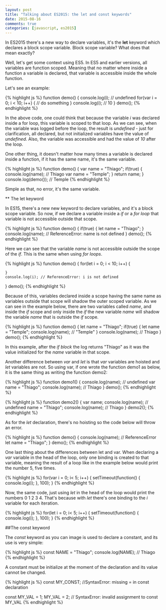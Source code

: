 ```yaml
---
layout: post
title: "Talking about ES2015: the let and const keywords"
date: 2015-08-16
comments: true
categories: [javascript, es2015]
---
```

In ES2015 there's a new way to declare variables, it's the **let** keyword which declares a block scope variable. Block scope variable? What does that mean exactly?

Well, let's get some context using ES5. In ES5 and earlier versions, all variables are function scoped. Meaning that no matter where inside a function a variable is declared, that variable is accessible inside the whole function.

Let's see an example:

{% highlight js %}
function demo() {
    console.log(i); // undefined
    for(var i = 0; i < 10; i++) {
        // do something
    }
    console.log(i); // 10
}
demo();
{% endhighlight %}

In the above code, one could think that because the variable *i* was declared inside a for loop, this variable is scoped to that loop. As we can see, when the variable was logged before the loop, the result is *undefined* - just for clarification, all declared, but not initialized variables have the value of *undefined*. Also, the variable was accessible and had the value of *10* after the loop.

One other thing, it doesn't matter how many times a variable is declared inside a function, if it has the same name, it's the same variable.

{% highlight js %}
function demo() {
    var name = "Thiago";
    if(true) {
        console.log(name); // Thiago
        var name = "Temple";
    }
    return name;
}
console.log(demo()); // Temple
{% endhighlight %}

Simple as that, no error, it's the same variable.

** The let keyword

In ES15, there's a new new keyword to declare variables, and it's a block scope variable. So now, if we declare a variable inside a *if* or a *for loop* that variable is not accessible outside that scope.

{% highlight js %}
function demo() {
    if(true) {
        let name = "Thiago";
    }
    console.log(name); // ReferenceError: name is not defined
}
demo();
{% endhighlight %}

Here we can see that the variable *name* is not accessible outside the scope of the *if*. This is the same when using *for loops*.

{% highlight js %}
function demo() {
    for(let i = 0; i < 10; i++) {

    }
    console.log(i); // ReferenceError: i is not defined
}
demo();
{% endhighlight %}

Because of this, variables declared inside a scope having the same name as variables outside that scope will shadow the outer scoped variable. As we can see in the example below, there are two variables called *name*, and inside the *if* scope and only inside the *if* the new variable *name* will shadow the variable *name* that is outside the *if* scope.

{% highlight js %}
function demo() {
    let name = "Thiago";
    if(true) {
        let name = "Temple";
        console.log(name); // "Temple"
    }
    console.log(name); // Thiago
}
demo();
{% endhighlight %}

In this example, after the *if block* the log returns "Thiago" as it was the value initialized for the *name* variable in that scope.

Another difference between *var* and *let* is that *var* variables are hoisted and *let* variables are not. So using var, if one wrote the function demo1 as below, it is the same thing as writing the function demo2:

{% highlight js %}
function demo1() {
    console.log(name); // undefined
    var name = "Thiago";
    console.log(name); // Thiago
}
demo();
{% endhighlight %}

{% highlight js %}
function demo2() {
    var name;
    console.log(name); // undefined
    name = "Thiago";
    console.log(name); // Thiago
}
demo2();
{% endhighlight %}

As for the *let* declaration, there's no hoisting so the code below will throw an error.

{% highlight js %}
function demo() {
    console.log(name); // ReferenceError
    let name = "Thiago";
}
demo();
{% endhighlight %}

One last thing about the differences between let and var. When declaring a *var* variable in the head of the loop, only one binding is created to that variable, meaning the result of a loop like in the example below would print the number 5, five times.

{% highlight js %}
for(var i = 0; i< 5; i++) {
    setTimeout(function() {
        console.log(i);
    }, 100);
}
{% endhighlight %}

Now, the same code, just using *let* in the head of the loop would print the numbers 0 1 2 3 4. That's because with *let* there's one binding to the *i* variable for each iteration.

{% highlight js %}
for(let i = 0; i< 5; i++) {
    setTimeout(function() {
        console.log(i);
        }, 100);
}
{% endhighlight %}

##The const keyword

The *const* keyword as you can image is used to declare a constant, and its use is very simple:

{% highlight js %}
const NAME = "Thiago";
console.log(NAME); // Thiago
{% endhighlight %}

A constant must be initialize at the moment of the declaration and its value cannot be changed.

{% highlight js %}
const MY_CONST; //SyntaxError: missing = in const declaration

const MY_VAL = 1;
MY_VAL = 2; // SyntaxError: invalid assignment to const MY_VAL
{% endhighlight %}
